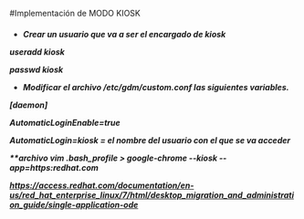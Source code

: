 #Implementación de MODO KIOSK <h5>
  
  
  * Crear un usuario que va a ser el encargado de kiosk
  
  **useradd kiosk**
  
  **passwd kiosk**
  
  * Modificar el archivo */etc/gdm/custom.conf* las siguientes variables.
  
  **[daemon]**
  
  **AutomaticLoginEnable=true**
  
  **AutomaticLogin=kiosk  = el nombre del usuario con el que se va acceder**
  
  
  
  **archivo vim .bash_profile > google-chrome --kiosk --app=https:redhat.com
  
  
  
  
  
  
  
  
https://access.redhat.com/documentation/en-us/red_hat_enterprise_linux/7/html/desktop_migration_and_administration_guide/single-application-ode
